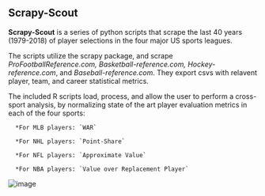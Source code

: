 ## Scrapy-Scout
**Scrapy-Scout** is a series of python scripts that scrape the last 40 years (1979-2018) of player selections in the four major US sports leagues.

The scripts utilize the scrapy package, and scrape *ProFootballReference.com, Basketball-reference.com, Hockey-reference.com*, and *Baseball-reference.com*. They export csvs with relavent player, team, and career statistical metrics.

The included R scripts load, process, and allow the user to perform a cross-sport analysis, by normalizing state of the art player evaluation metrics in each of the four sports:
      
      *For MLB players: `WAR`
      
      *For NHL players: `Point-Share`
      
      *For NFL players: `Approximate Value`
      
      *For NBA players: `Value over Replacement Player`
      

![image](https://github.com/mattsavoca/scout-scraper/blob/master/charts/pos_value_facetspos.png)

